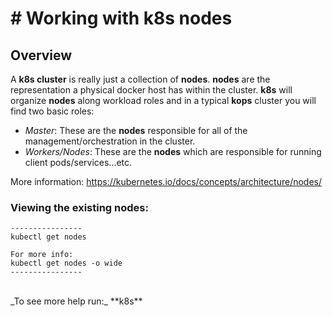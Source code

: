 # # Working with k8s nodes

## Overview

A **k8s cluster** is really just a collection of **nodes**. **nodes** are the representation a physical docker host has within the cluster. **k8s** will organize **nodes** along workload roles and in a typical **kops** cluster you will find two basic roles:<br>

- _Master_: These are the **nodes** responsible for all of the management/orchestration in the cluster.
- _Workers/Nodes_: These are the **nodes** which are responsible for running client pods/services...etc.<br>

More information:
https://kubernetes.io/docs/concepts/architecture/nodes/

### Viewing the existing nodes:
```
----------------
kubectl get nodes

For more info:
kubectl get nodes -o wide
----------------
```

<br>
_To see more help run:_ **k8s**